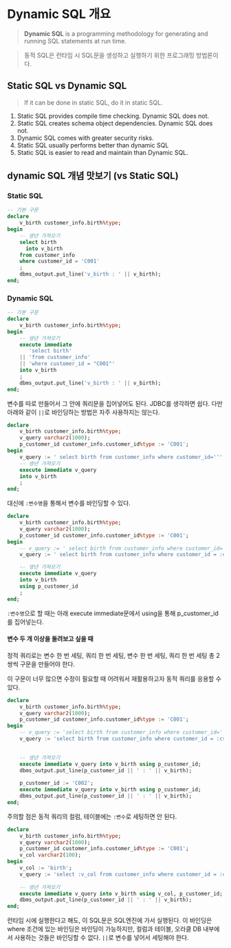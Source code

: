 # Dynamic SQL 개요

> **Dynamic SQL** is a programming methodology for generating and running SQL statements at run time.

> 동적 SQL은 런타임 시 SQL문을 생성하고 실행하기 위한 프로그래밍 방법론이다.

## Static SQL vs Dynamic SQL

> If it can be done in static SQL, do it in static SQL.

1. Static SQL provides compile time checking. Dynamic SQL does not.
2. Static SQL creates schema object dependencies. Dynamic SQL does not.
3. Dynamic SQL comes with greater security risks.
4. Static SQL usually performs better than dynamic SQL
5. Static SQL is easier to read and maintain than Dynamic SQL.

## dynamic SQL 개념 맛보기 (vs Static SQL)

### Static SQL

```sql
-- 기본 구문
declare
    v_birth customer_info.birth%type;
begin
    -- 생년 가져오기
    select birth
      into v_birth
    from customer_info
    where customer_id = 'C001'
    ;
    dbms_output.put_line('v_birth : ' || v_birth);
end;
```

### Dynamic SQL

```sql
-- 기본 구문
declare
    v_birth customer_info.birth%type;
begin
    -- 생년 가져오기
    execute immediate
       'select birth'
    || 'from customer_info'
    || 'where customer_id = "C001"'
    into v_birth
    ;
    dbms_output.put_line('v_birth : ' || v_birth);
end;
```

변수를 따로 만들어서 그 안에 쿼리문을 집어넣어도 된다. JDBC를 생각하면 쉽다. 다만 아래와 같이 `||`로 바인딩하는 방법은 자주 사용하지는 않는다.

```sql
declare
    v_birth customer_info.birth%type;
    v_query varchar2(1000);
    p_customer_id customer_info.customer_id%type := 'C001';
begin
    v_query := ' select birth from customer_info where customer_id='''||p_customer_id||'''';
    -- 생년 가져오기
    execute immediate v_query
    into v_birth
    ;
end;
```

대신에 `:변수명`을 통해서 변수를 바인딩할 수 있다.

```sql
declare
    v_birth customer_info.birth%type;
    v_query varchar2(1000);
    p_customer_id customer_info.customer_id%type := 'C001';
begin
    -- v_query := ' select birth from customer_info where customer_id='''||p_customer_id||'''';
    v_query := ' select birth from customer_info where customer_id = :cst';

    -- 생년 가져오기
    execute immediate v_query
    into v_birth
    using p_customer_id
    ;
end;
```

`:변수명`으로 할 때는 아래 execute immediate문에서 using을 통해 p_customer_id를 집어넣는다.

#### 변수 두 개 이상을 돌려보고 싶을 때

정적 쿼리로는 변수 한 번 세팅, 쿼리 한 번 세팅, 변수 한 번 세팅, 쿼리 한 번 세팅 총 2쌍씩 구문을 만들어야 한다.

이 구문이 너무 많으면 수정이 필요할 때 어려워서 재활용하고자 동적 쿼리를 응용할 수 있다.

```sql
declare
    v_birth customer_info.birth%type;
    v_query varchar2(1000);
    p_customer_id customer_info.customer_id%type := 'C001';
begin
    -- v_query := 'select birth from customer_info where customer_id='''||p_customer_id||'''';
    v_query := 'select birth from customer_info where customer_id = :cst';

    
    -- 생년 가져오기
    execute immediate v_query into v_birth using p_customer_id;
    dbms_output.put_line(p_customer_id || ' : ' || v_birth);
    
    p_customer_id := 'C002';
    execute immediate v_query into v_birth using p_customer_id;
    dbms_output.put_line(p_customer_id || ' : ' || v_birth);
end;
```

주의할 점은 동적 쿼리의 컬럼, 테이블에는 `:변수`로 세팅하면 안 된다.

```sql
declare
    v_birth customer_info.birth%type;
    v_query varchar2(1000);
    p_customer_id customer_info.customer_id%type := 'C001';
    v_col varchar2(100);
begin
    v_col := 'birth';
    v_query := 'select :v_col from customer_info where customer_id = :cst';
    
    -- 생년 가져오기
    execute immediate v_query into v_birth using v_col, p_customer_id; -- ORA-01722: invalid number
    dbms_output.put_line(p_customer_id || ' : ' || v_birth);
end;
```

런타임 시에 실행한다고 해도, 이 SQL문은 SQL엔진에 가서 실행된다. 이 바인딩은 where 조건에 있는 바인딩은 바인딩이 가능하지만, 컬럼과 테이블, 오라클 DB 내부에서 사용하는 것들은 바인딩할 수 없다.
`||`로 변수를 넣어서 세팅해야 한다.

